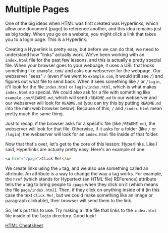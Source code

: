 # Multiple Pages
One of the big ideas when HTML was first created was Hyperlinks, which allow one document (page) to reference another, and this idea remains just as big today. When you go on a website, you might click a link that takes you to a login page. This is a Hyperlink.

 Creating a Hyperlink is pretty easy, but before we can do that, we need to understand how "links" actually work. We've been working with an `index.html` file for the past few lessons, and this is actually a pretty special file. When your browser goes to your webpage, it uses a URL that looks something like `example.com/` and asks our webserver for the webpage. Our webserver "sees" `/` (even if we went to `example.com`, it would still see `/`) and figures out what file to send back. When it sees something like `/` or `/login`, it'll look for the file `index.html` or `login/index.html`, which is what makes `index.html` so special. We could also ask for a file with something like `example.com/README.md`, which will send `/README.md` to our webserver and our webserver will look for `README.md` (you can try this by putting `README.md` into the mini web browser below). Because of this, `/` and `/index.html` mean pretty much the same thing.

 Just to recap, if the browser asks for a specific file (like `/README.md`), the webserver will look for that file. Otherwise, if it asks for a folder (like `/` or `/login`), the webserver will look for an `index.html` file inside of that folder.

 Now that that's over, let's get to the core of this lesson: Hyperlinks. Like I said, Hyperlinks are actually pretty easy. Here's an example of one:
 ```html
 <a href="/page">Click Me!</a>
 ```

 We create links using the `a` tag, and we also use something called an attribute. An attribute is a way to change the way a tag works. For example, the `href` (which stands for Hypertext (an HTML file) REFerence) attribute tells the `a` tag to bring people to `/page` when they click on it (which means the file `page/index.html`). Then, if they click on anything inside of it (in this case the text `Click Me!`, but we could make something like an image or paragraph clickable), their browser will send them to the link.

 So, let's put this to use. Try making a little file that links to the `index.html` file inside of the `login` directory. Good luck!

 [HTML Cheatsheet](https://developer.mozilla.org/en-US/docs/Web/HTML/Element)